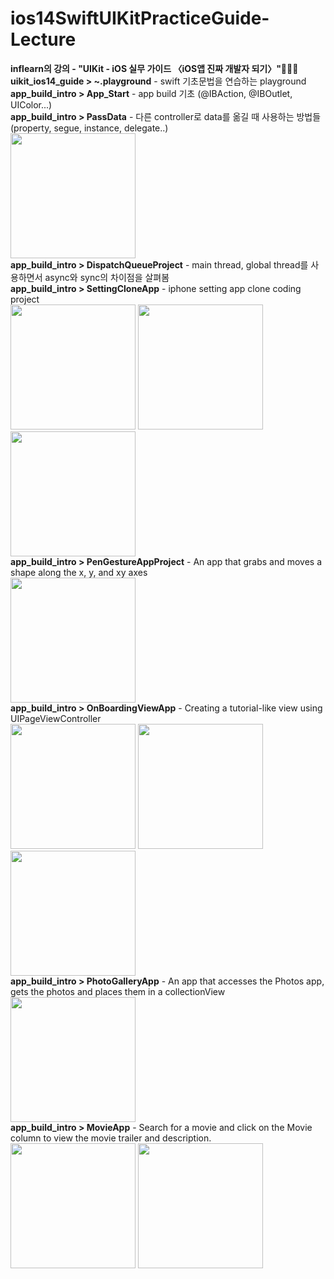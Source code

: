 # ios14SwiftUIKitPracticeGuide-Lecture
<!DOCTYPE html>
<html lang="ko">
<head>
    <meta charset="UTF-8">
    <meta http-equiv="X-UA-Compatible" content="IE=edge">
    <meta name="viewport" content="width=device-width, initial-scale=1.0">
</head>
<body>
    <div class="content">
        <b>inflearn의 강의 - "UIKit - iOS 실무 가이드 〈iOS앱 진짜 개발자 되기〉"👩‍💻📱</b><br/>
        <b>uikit_ios14_guide > ~.playground</b> - swift 기초문법을 연습하는 playground<br/>
        <b>app_build_intro > App_Start</b> - app build 기초 (@IBAction, @IBOutlet, UIColor...)<br/>
        <b>app_build_intro > PassData</b> - 다른 controller로 data를 옮길 때 사용하는 방법들 (property, segue, instance, delegate..)<br/>
        <img src = "https://user-images.githubusercontent.com/60338309/151661525-ac969feb-63a3-49b6-a6b9-cc5ebe0134c5.png" width="200"/><br/>
        <b>app_build_intro > DispatchQueueProject</b> - main thread, global thread를 사용하면서 async와 sync의 차이점을 살펴봄<br/>
        <b>app_build_intro > SettingCloneApp</b> - iphone setting app clone coding project<br/>
        <img src = "https://user-images.githubusercontent.com/60338309/151661342-24215c02-7738-45ef-9f2f-97cad70cee78.png" width="200"/>
        <img src = "https://user-images.githubusercontent.com/60338309/151661383-33b66820-a7a7-4b29-902c-97cd99cb5bb2.png" width="200"/>
        <img src = "https://user-images.githubusercontent.com/60338309/151661394-c37d3785-f25f-4dbd-b869-9bac1729efde.png" width="200"/><br/>
        <b>app_build_intro > PenGestureAppProject</b> - An app that grabs and moves a shape along the x, y, and xy axes<br/>
         <img src = "https://user-images.githubusercontent.com/60338309/151703084-6e353f35-38d5-46a5-b7ec-2b3c48aa4f73.png" width="200"/><br/>
        <b>app_build_intro > OnBoardingViewApp</b> - Creating a tutorial-like view using UIPageViewController<br/>
        <img src = "https://user-images.githubusercontent.com/60338309/152093451-355e6ee5-1d8b-47dc-9b1c-998ceb2bb7f9.png" width="200"/>
        <img src = "https://user-images.githubusercontent.com/60338309/152094665-e2f93d2b-0999-4fd5-bd68-f6d62161f0a6.png" width="200"/>
        <img src = "https://user-images.githubusercontent.com/60338309/152094697-9fa97482-8997-404c-8a9a-8402a36d9275.png" width="200"/><br/>
        <b>app_build_intro > PhotoGalleryApp</b> - An app that accesses the Photos app, gets the photos and places them in a collectionView<br/>
         <img src = "https://user-images.githubusercontent.com/60338309/153755138-4e386ea9-8b36-4a31-83a4-e2316ee2f040.png" width="200"/><br/>
        <b>app_build_intro > MovieApp</b> - Search for a movie and click on the Movie column to view the movie trailer and description.<br/>
         <img src = "https://user-images.githubusercontent.com/60338309/156001357-a305467e-92c3-448f-add6-cdcf06527c29.png" width="200"/>
        <img src = "https://user-images.githubusercontent.com/60338309/156001468-bfc0fc99-84d0-4849-ad3a-b2111702cd61.png" width="200"/><br/>
    </div>
</body>


</html>
